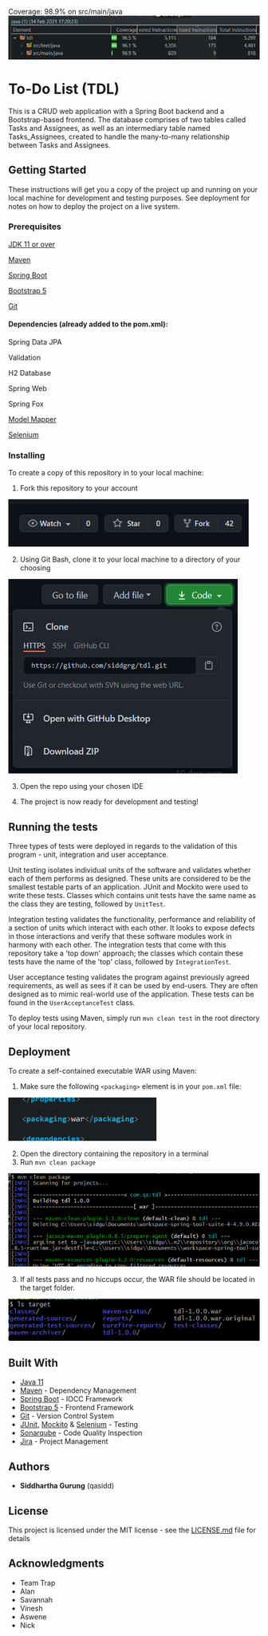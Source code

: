 Coverage: 98.9% on src/main/java
![Alt](readme-img/1.png)

# To-Do List (TDL)

This is a CRUD web application with a Spring Boot backend and a Bootstrap-based frontend. The database comprises of two tables called Tasks and Assignees, as well as an intermediary table named Tasks_Assignees, created to handle the many-to-many relationship between Tasks and Assignees.

## Getting Started

These instructions will get you a copy of the project up and running on your local machine for development and testing purposes. See deployment for notes on how to deploy the project on a live system.

### Prerequisites

[JDK 11 or over](https://www.oracle.com/java/technologies/javase-jre8-downloads.html)

[Maven](http://maven.apache.org/download.cgi)

[Spring Boot](https://spring.io/quickstart)

[Bootstrap 5](https://getbootstrap.com/)

[Git](https://git-scm.com/downloads)

#### Dependencies (already added to the pom.xml):

Spring Data JPA

Validation

H2 Database

Spring Web

Spring Fox

[Model Mapper](http://modelmapper.org/getting-started/)

[Selenium](https://robotframework.org/SeleniumLibrary/)

### Installing

To create a copy of this repository in to your local machine:

1. Fork this repository to your account

![](readme-img/2.png)

2. Using Git Bash, clone it to your local machine to a directory of your choosing

![](readme-img/3.png)

3. Open the repo using your chosen IDE

5. The project is now ready for development and testing!

## Running the tests

Three types of tests were deployed in regards to the validation of this program - unit, integration and user acceptance. 

Unit testing isolates individual units of the software and validates whether each of them performs as designed. These units are considered to be the smallest testable parts of an application. JUnit and Mockito were used to write these tests. Classes which contains unit tests have the same name as the class they are testing, followed by `UnitTest`.

Integration testing validates the functionality, performance and reliability of a section of units which interact with each other. It looks to expose defects in those interactions and verify that these software modules work in harmony with each other. The integration tests that come with this repository take a 'top down' approach; the classes which contain these tests have the name of the 'top' class, followed by `IntegrationTest`.

User acceptance testing validates the program against previously agreed requirements, as well as sees if it can be used by end-users. They are often designed as to mimic real-world use of the application. These tests can be found in the `UserAcceptanceTest` class.

To deploy tests using Maven, simply run `mvn clean test` in the root directory of your local repository.

## Deployment

To create a self-contained executable WAR using Maven:

1. Make sure the following `<packaging>` element is in your `pom.xml` file:

![](readme-img/6.png)

2. Open the directory containing the repository in a terminal
3. Run `mvn clean package`

![](readme-img/4.png)

3. If all tests pass and no hiccups occur, the WAR file should be located in the target folder.

![](readme-img/5.png)

## Built With

* [Java 11](https://www.oracle.com/java/)
* [Maven](https://maven.apache.org/) - Dependency Management
* [Spring Boot](https://spring.io/) - IOCC Framework
* [Bootstrap 5](https://getbootstrap.com/) - Frontend Framework
* [Git](https://git-scm.com/) - Version Control System
* [JUnit](https://junit.org/junit4/), [Mockito](https://site.mockito.org/) & [Selenium](https://robotframework.org/SeleniumLibrary/) - Testing
* [Sonarqube](https://www.sonarqube.org/) - Code Quality Inspection
* [Jira](https://www.atlassian.com/software/jira) - Project Management

## Authors

* **Siddhartha Gurung** (qasidd)

## License

This project is licensed under the MIT license - see the [LICENSE.md](LICENSE.md) file for details 

## Acknowledgments

* Team Trap
* Alan
* Savannah
* Vinesh
* Aswene
* Nick
